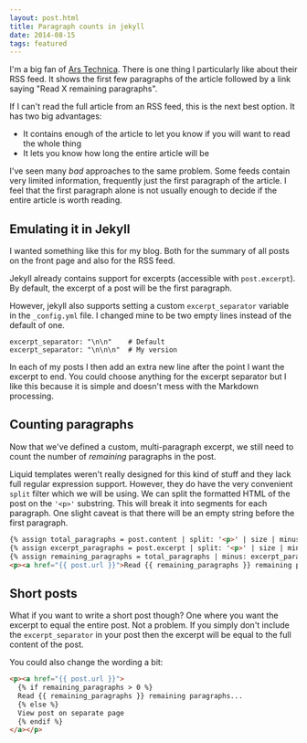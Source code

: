```yaml
---
layout: post.html
title: Paragraph counts in jekyll
date: 2014-08-15
tags: featured
---
```


I'm a big fan of [Ars Technica](http://arstechnica.com/). There is one thing I particularly like about their RSS feed. It shows the first few paragraphs of the article followed by a link saying "Read X remaining paragraphs". 

If I can't read the full article from an RSS feed, this is the next best option. It has two big advantages: 

- It contains enough of the article to let you know if you will want to read the whole thing
- It lets you know how long the entire article will be

<!--more-->

I've seen many *bad* approaches to the same problem. Some feeds contain very limited information, frequently just the first paragraph of the article. I feel that the first paragraph alone is not usually enough to decide if the entire article is worth reading. 

## Emulating it in Jekyll

I wanted something like this for my blog. Both for the summary of all posts on the front page and also for the RSS feed. 

Jekyll already contains support for excerpts (accessible with `post.excerpt`). By default, the excerpt of a post will be the first paragraph. 

However, jekyll also supports setting a custom `excerpt_separator` variable in the `_config.yml` file. I changed mine to be two empty lines instead of the default of one. 

```
excerpt_separator: "\n\n"    # Default
excerpt_separator: "\n\n\n"  # My version
```

In each of my posts I then add an extra new line after the point I want the excerpt to end. You could choose anything for the excerpt separator but I like this because it is simple and doesn't mess with the Markdown processing. 

## Counting paragraphs

Now that we've defined a custom, multi-paragraph excerpt, we still need to count the number of *remaining* paragraphs in the post. 

Liquid templates weren't really designed for this kind of stuff and they lack full regular expression support. However, they do have the very convenient `split` filter which we will be using. We can split the formatted HTML of the post on the `'<p>'` substring. This will break it into segments for each paragraph. One slight caveat is that there will be an empty string before the first paragraph.

```html
{% assign total_paragraphs = post.content | split: '<p>' | size | minus: 1 %}
{% assign excerpt_paragraphs = post.excerpt | split: '<p>' | size | minus: 1 %}
{% assign remaining_paragraphs = total_paragraphs | minus: excerpt_paragraphs %}
<p><a href="{{ post.url }}">Read {{ remaining_paragraphs }} remaining paragraphs...</a></p>
```

## Short posts

What if you want to write a short post though? One where you want the excerpt to equal the entire post. Not a problem. If you simply don't include the `excerpt_separator` in your post then the excerpt will be equal to the full content of the post. 

You could also change the wording a bit:

```html
<p><a href="{{ post.url }}">
  {% if remaining_paragraphs > 0 %}
  Read {{ remaining_paragraphs }} remaining paragraphs...
  {% else %}
  View post on separate page
  {% endif %}
</a></p>
```
